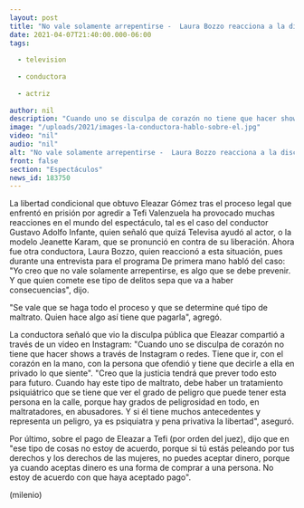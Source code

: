 ```yaml
---
layout: post
title: "No vale solamente arrepentirse -  Laura Bozzo reacciona a la disculpa pública de Eleazar Gómez"
date: 2021-04-07T21:40:00.000-06:00
tags:
  
  - television
  
  - conductora
  
  - actriz
  
author: nil
description: "Cuando uno se disculpa de corazón no tiene que hacer shows, dijo la conductora sobre el mensaje que el actor compartió en su Instagram. "
image: "/uploads/2021/images-la-conductora-hablo-sobre-el.jpg"
video: "nil"
audio: "nil"
alt: "No vale solamente arrepentirse -  Laura Bozzo reacciona a la disculpa pública de Eleazar Gómez"
front: false
section: "Espectáculos"
news_id: 183750
---
```


La libertad condicional que obtuvo Eleazar Gómez tras el proceso legal que enfrentó en prisión por agredir a Tefi Valenzuela ha provocado muchas reacciones en el mundo del espectáculo, tal es el caso del conductor Gustavo Adolfo Infante, quien señaló que quizá Televisa ayudó al actor, o la modelo Jeanette Karam, que se pronunció en contra de su liberación.     Ahora fue otra conductora, Laura Bozzo, quien reaccionó a esta situación, pues durante una entrevista para el programa De primera mano habló del caso: "Yo creo que no vale solamente arrepentirse, es algo que se debe prevenir. Y que quien comete ese tipo de delitos sepa que va a haber consecuencias", dijo.  

"Se vale que se haga todo el proceso y que se determine qué tipo de maltrato. Quien hace algo así tiene que pagarla", agregó. 

La conductora señaló que vio la disculpa pública que Eleazar compartió a través de un video en Instagram: "Cuando uno se disculpa de corazón no tiene que hacer shows a través de Instagram o redes. Tiene que ir, con el corazón en la mano, con la persona que ofendió y tiene que decirle a ella en privado lo que siente". "Creo que la justicia tendrá que prever todo esto para futuro. Cuando hay este tipo de maltrato, debe haber un tratamiento psiquiátrico que se tiene que ver el grado de peligro que puede tener esta persona en la calle, porque hay grados de peligrosidad en todo, en maltratadores, en abusadores. Y si él tiene muchos antecedentes y representa un peligro, ya es psiquiatra y pena privativa la libertad", aseguró. 

Por último, sobre el pago de Eleazar a Tefi (por orden del juez), dijo que en "ese tipo de cosas no estoy de acuerdo, porque si tú estás peleando por tus derechos y los derechos de las mujeres, no puedes aceptar dinero, porque ya cuando aceptas dinero es una forma de comprar a una persona. No estoy de acuerdo con que haya aceptado pago".  

(milenio)